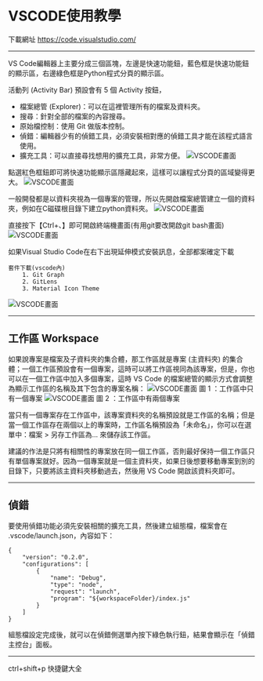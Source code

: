 # VSCODE使用教學
下載網址 https://code.visualstudio.com/

---
VS Code編輯器上主要分成三個區塊，左邊是快速功能鈕，藍色框是快速功能鈕的顯示區，右邊綠色框是Python程式分頁的顯示區。

活動列 (Activity Bar)
預設會有 5 個 Activity 按鈕，
* 檔案總管 (Explorer)：可以在這裡管理所有的檔案及資料夾。
* 搜尋：針對全部的檔案的內容搜尋。
* 原始檔控制：使用 Git 做版本控制。
* 偵錯：編輯器少有的偵錯工具，必須安裝相對應的偵錯工具才能在該程式語言使用。
* 擴充工具：可以直接尋找想用的擴充工具，非常方便。
![VSCODE畫面](https://i2.wp.com/image.walker-a.com/2020/06/py01/py01-02.jpg?ssl=1)

點選紅色框鈕即可將快速功能顯示區隱藏起來，這樣可以讓程式分頁的區域變得更大。
![VSCODE畫面](https://i1.wp.com/image.walker-a.com/2020/06/py01/py01-04.jpg?ssl=1)

一般開發都是以資料夾視為一個專案的管理，所以先開啟檔案總管建立一個的資料夾，例如在C磁碟根目錄下建立python資料夾。
![VSCODE畫面](https://i2.wp.com/image.walker-a.com/2020/06/py01/py01-05.jpg?ssl=1)

直接按下【Ctrl+、】即可開啟終端機畫面(有用git要改開啟git bash畫面)
![VSCODE畫面](https://i1.wp.com/image.walker-a.com/2020/06/py01/py01-07-6.jpg?ssl=1)

如果Visual Studio Code在右下出現延伸模式安裝訊息，全部都案確定下載
```
套件下載(vscode內)
    1. Git Graph
    2. GitLens
    3. Material Icon Theme
```
![VSCODE畫面](https://i0.wp.com/image.walker-a.com/2020/06/python/py-37.jpg?ssl=1)

---
## 工作區 Workspace

如果說專案是檔案及子資料夾的集合體，那工作區就是專案 (主資料夾) 的集合體；一個工作區預設會有一個專案，這時可以將工作區視同為該專案，但是，你也可以在一個工作區中加入多個專案，這時 VS Code 的檔案總管的顯示方式會調整為顯示工作區的名稱及其下包含的專案名稱：
![VSCODE畫面](https://4.bp.blogspot.com/-2B79elXTFIY/W-GHD4Kr0wI/AAAAAAAAF-s/558Yzgdt7cUB_WFCSvvO2XrsOLaDh-0aQCLcBGAs/s1600/workspace-1.png)
圖 1 ：工作區中只有一個專案
![VSCODE畫面](https://1.bp.blogspot.com/-jvrd20lI0r0/W-GHEAk9M4I/AAAAAAAAF-w/ZWbtKLx9rFA5E8uBI_e23dMElmG0jAIEACLcBGAs/s1600/workspace-2.png)
圖 2 ：工作區中有兩個專案

當只有一個專案存在工作區中，該專案資料夾的名稱預設就是工作區的名稱；但是當一個工作區存在兩個以上的專案時，工作區名稱預設為「未命名」，你可以在選單中：檔案 > 另存工作區為... 來儲存該工作區。

建議的作法是只將有相關性的專案放在同一個工作區，否則最好保持一個工作區只有單個專案就好。因為一個專案就是一個主資料夾，如果日後想要移動專案到別的目錄下，只要將該主資料夾移動過去，然後用 VS Code 開啟該資料夾即可。

---
## 偵錯

要使用偵錯功能必須先安裝相關的擴充工具，然後建立組態檔，檔案會在 .vscode/launch.json，內容如下：
```
{
    "version": "0.2.0",
    "configurations": [
        {
            "name": "Debug",
            "type": "node",
            "request": "launch",
            "program": "${workspaceFolder}/index.js"
        }
    ]
}
```
組態檔設定完成後，就可以在偵錯側選單內按下綠色執行鈕，結果會顯示在「偵錯主控台」面板。

---
ctrl+shift+p 快捷鍵大全